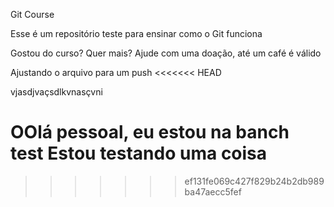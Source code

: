 Git Course



Esse é um repositório teste para ensinar como o Git funciona



Gostou do curso? Quer mais? Ajude com uma doação, até um café é válido


Ajustando o arquivo para um push
<<<<<<< HEAD

vjasdjvaçsdlkvnasçvni

OOlá pessoal, eu estou na banch test
Estou testando uma coisa
=======
>>>>>>> ef131fe069c427f829b24b2db989ba47aecc5fef
